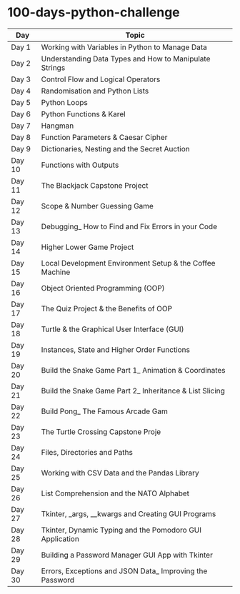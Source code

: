 # 100-days-python-challenge

| Day  | Topic |
| ------------- | ------------- |
| Day 1 | Working with Variables in Python to Manage Data  |
| Day 2 | Understanding Data Types and How to Manipulate Strings  |
| Day 3 | Control Flow and Logical Operators  |
| Day 4 | Randomisation and Python Lists  |
| Day 5 | Python Loops  |
| Day 6 | Python Functions & Karel  |
| Day 7 | Hangman  |
| Day 8 | Function Parameters & Caesar Cipher  |
| Day 9 | Dictionaries, Nesting and the Secret Auction  |
| Day 10 | Functions with Outputs  |
| Day 11 | The Blackjack Capstone Project  |
| Day 12 | Scope & Number Guessing Game  |
| Day 13 | Debugging_ How to Find and Fix Errors in your Code  |
| Day 14 | Higher Lower Game Project  |
| Day 15 | Local Development Environment Setup & the Coffee Machine  |
| Day 16 | Object Oriented Programming (OOP)  |
| Day 17 | The Quiz Project & the Benefits of OOP  |
| Day 18 | Turtle & the Graphical User Interface (GUI)  |
| Day 19 | Instances, State and Higher Order Functions  |
| Day 20 | Build the Snake Game Part 1_ Animation & Coordinates  |
| Day 21 | Build the Snake Game Part 2_ Inheritance & List Slicing  |
| Day 22 | Build Pong_ The Famous Arcade Gam  |
| Day 23 | The Turtle Crossing Capstone Proje  |
| Day 24 | Files, Directories and Paths  |
| Day 25 | Working with CSV Data and the Pandas Library  |
| Day 26 | List Comprehension and the NATO Alphabet  |
| Day 27 | Tkinter, _args, __kwargs and Creating GUI Programs  |
| Day 28 | Tkinter, Dynamic Typing and the Pomodoro GUI Application  |
| Day 29 | Building a Password Manager GUI App with Tkinter  |
| Day 30 | Errors, Exceptions and JSON Data_ Improving the Password  |

